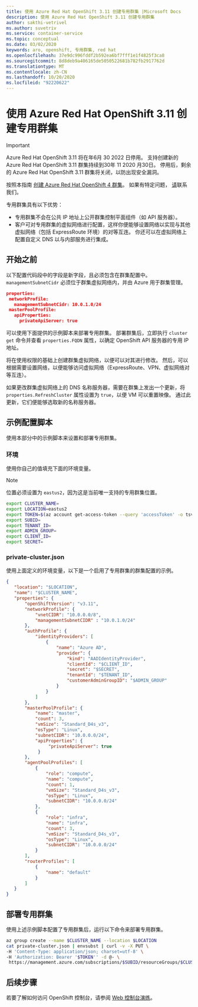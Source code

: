 ```yaml
---
title: 使用 Azure Red Hat OpenShift 3.11 创建专用群集 |Microsoft Docs
description: 使用 Azure Red Hat OpenShift 3.11 创建专用群集
author: sakthi-vetrivel
ms.author: suvetriv
ms.service: container-service
ms.topic: conceptual
ms.date: 03/02/2020
keywords: aro, openshift, 专用群集, red hat
ms.openlocfilehash: 37e9dc996fddf2b592ea6bf7fff1e1f4825f3ca8
ms.sourcegitcommit: 8d8deb9a406165de5050522681b782fb2917762d
ms.translationtype: MT
ms.contentlocale: zh-CN
ms.lasthandoff: 10/20/2020
ms.locfileid: "92220622"
---
```

# <a name="create-a-private-cluster-with-azure-red-hat-openshift-311"></a>使用 Azure Red Hat OpenShift 3.11 创建专用群集

> [!IMPORTANT]
> Azure Red Hat OpenShift 3.11 将在年6月 30 2022 日停用。 支持创建新的 Azure Red Hat OpenShift 3.11 群集持续到30年 11 2020 月30日。 停用后，剩余的 Azure Red Hat OpenShift 3.11 群集将关闭，以防出现安全漏洞。
> 
> 按照本指南 [创建 Azure Red Hat OpenShift 4 群集](tutorial-create-cluster.md)。
> 如果有特定问题， [请](mailto:arofeedback@microsoft.com)联系我们。

专用群集具有以下优势：

* 专用群集不会在公共 IP 地址上公开群集控制平面组件（如 API 服务器）。
* 客户可对专用群集的虚拟网络进行配置，这样你便能够设置网络以实现与其他虚拟网络（包括 ExpressRoute 环境）的对等互连。 你还可以在虚拟网络上配置自定义 DNS 以与内部服务进行集成。

## <a name="before-you-begin"></a>开始之前

以下配置代码段中的字段是新字段，且必须包含在群集配置中。 `managementSubnetCidr` 必须位于群集虚拟网络内，并由 Azure 用于群集管理。

```json
properties:
 networkProfile:
   managementSubnetCidr: 10.0.1.0/24
 masterPoolProfile:
   apiProperties:
     privateApiServer: true
```

可以使用下面提供的示例脚本来部署专用群集。 部署群集后，立即执行 `cluster get` 命令并查看 `properties.FQDN` 属性，以确定 OpenShift API 服务器的专用 IP 地址。

将在使用权限的基础上创建群集虚拟网络，以便可以对其进行修改。 然后，可以根据需要设置网络，以便能够访问虚拟网络（ExpressRoute、VPN、虚拟网络对等互连）。

如果更改群集虚拟网络上的 DNS 名称服务器，需要在群集上发出一个更新，将 `properties.RefreshCluster` 属性设置为 `true`，以便 VM 可以重置映像。 通过此更新，它们便能够选取新的名称服务器。

## <a name="sample-configuration-scripts"></a>示例配置脚本

使用本部分中的示例脚本来设置和部署专用群集。

### <a name="environment"></a>环境

使用你自己的值填充下面的环境变量。

> [!NOTE]
> 位置必须设置为 `eastus2`，因为这是当前唯一支持的专用群集位置。

``` bash
export CLUSTER_NAME=
export LOCATION=eastus2
export TOKEN=$(az account get-access-token --query 'accessToken' -o tsv)
export SUBID=
export TENANT_ID=
export ADMIN_GROUP=
export CLIENT_ID=
export SECRET=
```

### <a name="private-clusterjson"></a>private-cluster.json

使用上面定义的环境变量，以下是一个启用了专用群集的群集配置的示例。

```json
{
   "location": "$LOCATION",
   "name": "$CLUSTER_NAME",
   "properties": {
       "openShiftVersion": "v3.11",
       "networkProfile": {
           "vnetCIDR": "10.0.0.0/8",
           "managementSubnetCIDR" : "10.0.1.0/24"
       },
       "authProfile": {
           "identityProviders": [
               {
                   "name": "Azure AD",
                   "provider": {
                       "kind": "AADIdentityProvider",
                       "clientId": "$CLIENT_ID",
                       "secret": "$SECRET",
                       "tenantId": "$TENANT_ID",
                       "customerAdminGroupID": "$ADMIN_GROUP"
                   }
               }
           ]
       },
       "masterPoolProfile": {
           "name": "master",
           "count": 3,
           "vmSize": "Standard_D4s_v3",
           "osType": "Linux",
           "subnetCIDR": "10.0.0.0/24",
           "apiProperties": {
                "privateApiServer": true
            }
       },
       "agentPoolProfiles": [
           {
               "role": "compute",
               "name": "compute",
               "count": 1,
               "vmSize": "Standard_D4s_v3",
               "osType": "Linux",
               "subnetCIDR": "10.0.0.0/24"
           },
           {
               "role": "infra",
               "name": "infra",
               "count": 3,
               "vmSize": "Standard_D4s_v3",
               "osType": "Linux",
               "subnetCIDR": "10.0.0.0/24"
           }
       ],
       "routerProfiles": [
           {
               "name": "default"
           }
       ]
   }
}
```

## <a name="deploy-a-private-cluster"></a>部署专用群集

使用上述示例脚本配置了专用群集后，运行以下命令来部署专用群集。

``` bash
az group create --name $CLUSTER_NAME --location $LOCATION
cat private-cluster.json | envsubst | curl -v -X PUT \
-H 'Content-Type: application/json; charset=utf-8' \
-H 'Authorization: Bearer '$TOKEN'' -d @- \
 https://management.azure.com/subscriptions/$SUBID/resourceGroups/$CLUSTER_NAME/providers/Microsoft.ContainerService/openShiftManagedClusters/$CLUSTER_NAME?api-version=2019-10-27-preview
```

## <a name="next-steps"></a>后续步骤

若要了解如何访问 OpenShift 控制台，请参阅 [Web 控制台演练](https://docs.openshift.com/container-platform/3.11/getting_started/developers_console.html)。
